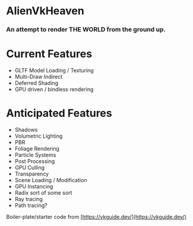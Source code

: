 # AlienVkHeaven

### An attempt to render THE WORLD from the ground up. 


# Current Features
- GLTF Model Loading / Texturing
- Multi-Draw Indirect
- Deferred Shading
- GPU driven / bindless rendering

# Anticipated Features
- Shadows
- Volumetric Lighting
- PBR
- Foliage Rendering
- Particle Systems
- Post Processing
- GPU Culling
- Transparency
- Scene Loading / Modification
- GPU Instancing
- Radix sort of some sort
- Ray tracing
- Path tracing?

Boiler-plate/starter code from [https://vkguide.dev/](https://vkguide.dev/)
